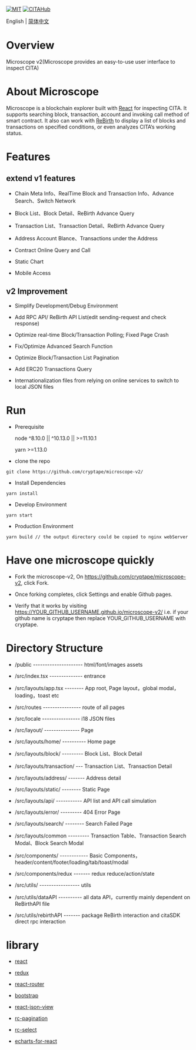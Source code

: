 [![MIT](https://img.shields.io/badge/License-MIT-green.svg)](https://github.com/cryptape/microscope-v2)
[![CITAHub](https://img.shields.io/badge/made%20for-CITAHub-blue.svg)](https://www.citahub.com/)

English | [简体中文](./README-CN.md)

# Overview

  Microscope v2(Microscope provides an easy-to-use user interface to inspect CITA)


# About Microscope

  Microscope is a blockchain explorer built with [React](https://reactjs.org/) for inspecting CITA. It supports searching block, transaction, account and invoking call method of smart contract. It also can work with [ReBirth](https://github.com/cryptape/re-birth) to display a list of blocks and transactions on specified conditions, or even analyzes CITA‘s working status.


# Features

## extend v1 features

* Chain Meta Info、RealTime Block and Transaction Info、Advance Search、Switch Network

* Block List、Block Detail、ReBirth Advance Query

* Transaction List、Transaction Detail、ReBirth Advance Query

* Address Account Blance、Transactions under the Address

* Contract Online Query and Call

* Static Chart

* Mobile Access

## v2 Improvement

* Simplify Development/Debug Environment

* Add RPC API/ ReBirth API List(edit sending-request and check response)

* Optimize real-time Block/Transaction Polling; Fixed Page Crash

* Fix/Optimize Advanced Search Function

* Optimize Block/Transaction List Pagination

* Add ERC20 Transactions Query

* Internationalization files from relying on online services to switch to local JSON files


# Run
  
  * Prerequisite

    node ^8.10.0 || ^10.13.0 || >=11.10.1

    yarn >=1.13.0

  *  clone the repo

  ```
  git clone https://github.com/cryptape/microscope-v2/
  ```

  *  Install Dependencies

  ```
  yarn install
  ```

  *  Develop Environment

  ```
  yarn start
  ```

  *  Production Environment

  ```
  yarn build // the output directory could be copied to nginx webServer
  ```


# Have one microscope quickly

  * Fork the microscope-v2, On https://github.com/cryptape/microscope-v2, click Fork.

  * Once forking completes, click Settings and enable Github pages.

  * Verify that it works by visiting https://YOUR_GITHUB_USERNAME.github.io/microscope-v2/ i.e. if your github name is cryptape then replace YOUR_GITHUB_USERNAME with cryptape.


# Directory Structure


*  /public --------------------- html/font/images assets

*  /src/index.tsx -------------- entrance

*  /src/layouts/app.tsx -------- App root, Page layout，global modal，loading，toast etc

*  /src/routes  ---------------- route of all pages

*  /src/locale  ---------------- i18 JSON files

*  /src/layout/  --------------- Page

*  /src/layouts/home/ ---------- Home page

*  /src/layouts/block/ --------- Block List、Block Detail

*  /src/layouts/transaction/ --- Transaction List、Transaction Detail

*  /src/layouts/address/ ------- Address detail

*  /src/layouts/static/ -------- Static Page

*  /src/layouts/api/ ----------- API list and API call simulation

*  /src/layouts/error/ --------- 404 Error Page

*  /src/layouts/search/ -------- Search Failed Page

*  /src/layouts/common --------- Transaction Table、Transaction Search Modal、Block Search Modal
 
*  /src/components/ ------------ Basic Components，header/content/footer/loading/tab/toast/modal

*  /src/components/redux ------- redux reduce/action/state

*  /src/utils/ ----------------- utils

*  /src/utils/dataAPI ---------- all data API，currently mainly dependent on ReBirthAPI file

*  /src/utils/rebirthAPI ------- package ReBirth interaction and citaSDK direct rpc interaction

# library

* [react](https://reactjs.org/)

* [redux](https://github.com/reduxjs/redux)

* [react-router](https://github.com/ReactTraining/react-router)

* [bootstrap](https://github.com/twbs/bootstrap)

* [react-json-view](https://github.com/mac-s-g/react-json-view)

* [rc-pagination](https://github.com/react-component/pagination)

* [rc-select](https://github.com/react-component/select)

* [echarts-for-react](https://github.com/hustcc/echarts-for-react)

